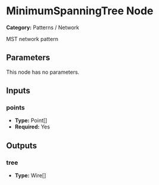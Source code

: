 
# MinimumSpanningTree Node

**Category:** Patterns / Network

MST network pattern

## Parameters

This node has no parameters.

## Inputs


### points
- **Type:** Point[]
- **Required:** Yes



## Outputs


### tree
- **Type:** Wire[]




